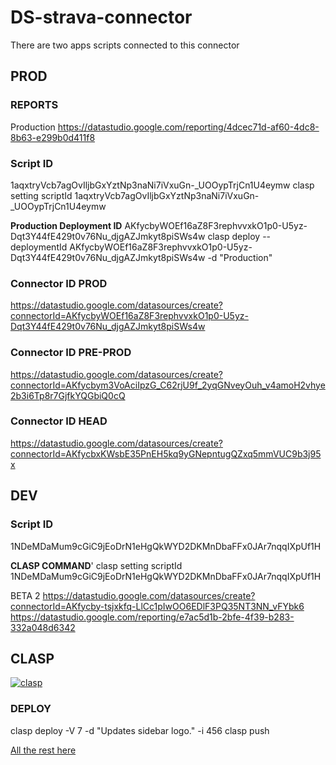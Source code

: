 # DS-strava-connector
There are two apps scripts connected to this connector

## PROD

### REPORTS
Production
https://datastudio.google.com/reporting/4dcec71d-af60-4dc8-8b63-e299b0d411f8

### Script ID
1aqxtryVcb7agOvIljbGxYztNp3naNi7iVxuGn-_UOOypTrjCn1U4eymw
clasp setting scriptId 1aqxtryVcb7agOvIljbGxYztNp3naNi7iVxuGn-_UOOypTrjCn1U4eymw

**Production Deployment ID**
AKfycbyWOEf16aZ8F3rephvvxkO1p0-U5yz-Dqt3Y44fE429t0v76Nu_djgAZJmkyt8piSWs4w
clasp deploy --deploymentId AKfycbyWOEf16aZ8F3rephvvxkO1p0-U5yz-Dqt3Y44fE429t0v76Nu_djgAZJmkyt8piSWs4w -d "Production"

### Connector ID PROD
https://datastudio.google.com/datasources/create?connectorId=AKfycbyWOEf16aZ8F3rephvvxkO1p0-U5yz-Dqt3Y44fE429t0v76Nu_djgAZJmkyt8piSWs4w

### Connector ID PRE-PROD
https://datastudio.google.com/datasources/create?connectorId=AKfycbym3VoAciIpzG_C62rjU9f_2yqGNveyOuh_v4amoH2vhye2b3i6Tp8r7GjfkYQGbiQ0cQ

### Connector ID HEAD
https://datastudio.google.com/datasources/create?connectorId=AKfycbxKWsbE35PnEH5kq9yGNepntugQZxq5mmVUC9b3j95x


## DEV
### Script ID
1NDeMDaMum9cGiC9jEoDrN1eHgQkWYD2DKMnDbaFFx0JAr7nqqIXpUf1H

**CLASP COMMAND**'
clasp setting scriptId 1NDeMDaMum9cGiC9jEoDrN1eHgQkWYD2DKMnDbaFFx0JAr7nqqIXpUf1H

BETA 2
https://datastudio.google.com/datasources/create?connectorId=AKfycby-tsjxkfq-LlCc1pIwOO6EDlF3PQ35NT3NN_vFYbk6
https://datastudio.google.com/reporting/e7ac5d1b-2bfe-4f39-b283-332a048d6342


## CLASP
[![clasp](https://img.shields.io/badge/built%20with-clasp-4285f4.svg)](https://github.com/google/clasp)
### DEPLOY
clasp deploy -V 7 -d "Updates sidebar logo." -i 456
clasp push

[All the rest here](https://github.com/google/clasp#commands)
